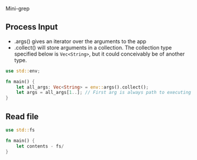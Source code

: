 Mini-grep
## Process Input
- .args() gives an iterator over the arguments to the app
- .collect() will store arguments in a collection. The collection type specified below is `Vec<String>`, but it could conceivably be of another type.
```rust
use std::env;

fn main() {
	let all_args: Vec<String> = env::args().collect();
	let args = all_args[1..]; // First arg is always path to executing script
}
```

## Read file
```rust
use std::fs

fn main() {
	let contents - fs/
}
```